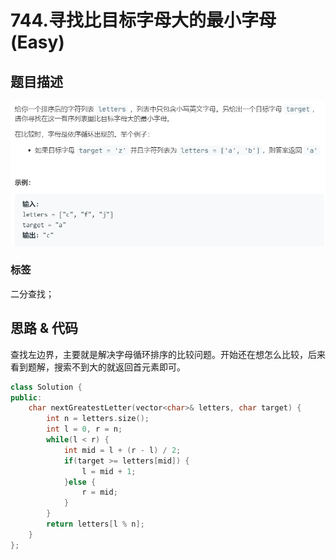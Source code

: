 # 744.寻找比目标字母大的最小字母 (Easy)

## 题目描述

![](744.png)

### 标签

二分查找；

## 思路 & 代码

查找左边界，主要就是解决字母循环排序的比较问题。开始还在想怎么比较，后来看到题解，搜索不到大的就返回首元素即可。

```c++ tab="二分"
class Solution {
public:
    char nextGreatestLetter(vector<char>& letters, char target) {
        int n = letters.size();
        int l = 0, r = n;
        while(l < r) {
            int mid = l + (r - l) / 2;
            if(target >= letters[mid]) {
                l = mid + 1;
            }else {
                r = mid;
            }
        }
        return letters[l % n];
    }
};
```